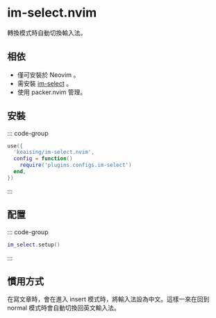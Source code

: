 # im-select.nvim <Badge type="danger" text="Neovim" /> <Badge type="danger" text="im-select" /> <Badge type="warning" text="packer.nvim" />

轉換模式時自動切換輸入法。

## 相依

- 僅可安裝於 Neovim 。
- 需安裝 [im-select](/terminal/im-select/) 。
- 使用 packer.nvim 管理。

## 安裝

::: code-group

```lua [lua/plugins/init.lua]
use({
  'keaising/im-select.nvim',
  config = function()
    require('plugins.configs.im-select')
  end,
})
```

:::

## 配置

::: code-group

```lua [lua/plugins/configs/im-select.lua]
im_select.setup()
```

:::

## 慣用方式

在寫文章時，會在進入 insert 模式時，將輸入法設為中文。這樣一來在回到 normal 模式時會自動切換回英文輸入法。
